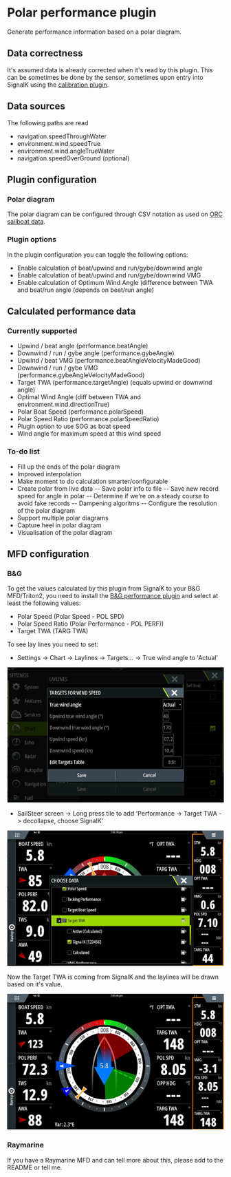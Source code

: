 # Polar performance plugin
Generate performance information based on a polar diagram.

## Data correctness
It's assumed data is already corrected when it's read by this plugin. This can be sometimes be done by the sensor, sometimes upon entry into SignalK using the [calibration plugin](https://www.npmjs.com/package/@signalk/calibration).

## Data sources
The following paths are read
 - navigation.speedThroughWater
 - environment.wind.speedTrue
 - environment.wind.angleTrueWater
 - navigation.speedOverGround (optional)

## Plugin configuration
### Polar diagram
The polar diagram can be configured through CSV notation as used on [ORC sailboat data](https://jieter.github.io/orc-data/site/).

### Plugin options
In the plugin configuration you can toggle the following options:
 - Enable calculation of beat/upwind and run/gybe/downwind angle
 - Enable calculation of beat/upwind and run/gybe/downwind VMG
 - Enable calculation of Optimum Wind Angle (difference between TWA and beat/run angle (depends on beat/run angle)

## Calculated performance data
### Currently supported
 - Upwind / beat angle (performance.beatAngle) 
 - Downwind / run / gybe angle (performance.gybeAngle) 
 - Upwind / beat VMG (performance.beatAngleVelocityMadeGood) 
 - Downwind / run / gybe VMG (performance.gybeAngleVelocityMadeGood) 
 - Target TWA (performance.targetAngle) (equals upwind or downwind angle)
 - Optimal Wind Angle (diff between TWA and environment.wind.directionTrue)
 - Polar Boat Speed (performance.polarSpeed)
 - Polar Speed Ratio (performance.polarSpeedRatio)
 - Plugin option to use SOG as boat speed
 - Wind angle for maximum speed at this wind speed

### To-do list
 - Fill up the ends of the polar diagram
 - Improved interpolation
 - Make moment to do calculation smarter/configurable
 - Create polar from live data
 -- Save polar info to file
 -- Save new record speed for angle in polar
 -- Determine if we're on a steady course to avoid fake records
 -- Dampening algoritms
 -- Configure the resolution of the polar diagram
 - Support multiple polar diagrams
 - Capture heel in polar diagram
 - Visualisation of the polar diagram

## MFD configuration

### B&G
To get the values calculated by this plugin from SignalK to your B&G MFD/Triton2, you need to install the [B&G performance plugin](https://www.npmjs.com/package/signalk-bandg-performance-plugin) and select at least the following values:
 - Polar Speed (Polar Speed - POL SPD)
 - Polar Speed Ratio (Polar Performance - POL PERF))
 - Target TWA (TARG TWA)

To see lay lines you need to set:
 - Settings -> Chart -> Laylines -> Targets... -> True wind angle to 'Actual'

 ![](doc/BandG_Laylines_Target_TWA_to_Active.png)

 - SailSteer screen -> Long press tile to add 'Performance -> Target TWA -> decollapse, choose SignalK'

 ![](doc/BandG_Target_TWA_to_SignalK.png)

Now the Target TWA is coming from SignalK and the laylines will be drawn based on it's value.

![](doc/BandG_Sailsteer_with_laylines.png)

### Raymarine
If you have a Raymarine MFD and can tell more about this, please add to the README or tell me.

